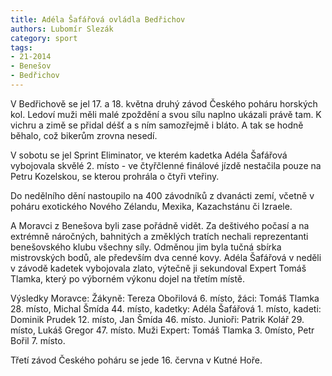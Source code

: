 ```yaml
---
title: Adéla Šafářová ovládla Bedřichov 
authors: Lubomír Slezák
category: sport
tags: 
- 21-2014
- Benešov
- Bedřichov
---
```

V Bedřichově se jel 17. a 18. května druhý závod Českého poháru horských kol. Ledoví muži měli malé zpoždění a svou sílu naplno ukázali právě tam. K vichru a zimě se přidal déšť a s ním samozřejmě i bláto. A tak se hodně běhalo, což bikerům zrovna nesedí.

V sobotu se jel Sprint Eliminator, ve kterém kadetka Adéla Šafářová vybojovala skvělé 2. místo - ve čtyřčlenné finálové jízdě nestačila pouze na Petru Kozelskou, se kterou prohrála o čtyři vteřiny.

Do nedělního dění nastoupilo na 400 závodníků z dvanácti zemí, včetně v poháru exotického Nového Zélandu, Mexika, Kazachstánu či Izraele.

A Moravci z Benešova byli zase pořádně vidět. Za deštivého počasí a na extrémně náročných, bahnitých a změklých tratích nechali reprezentanti benešovského klubu všechny síly. Odměnou jim byla tučná sbírka mistrovských bodů, ale především dva cenné kovy. Adéla Šafářová v neděli v závodě kadetek vybojovala zlato, výtečně ji sekundoval Expert Tomáš Tlamka, který po výborném výkonu dojel na třetím místě.

Výsledky Moravce: Žákyně: Tereza Obořilová 6. místo, žáci: Tomáš Tlamka 28. místo, Michal Šmída 44. místo, kadetky: Adéla Šafářová 1. místo, kadeti: Dominik Prudek 12. místo, Jan Šmída 46. místo. Junioři: Patrik Kolář 29. místo, Lukáš Gregor 47. místo. Muži Expert: Tomáš Tlamka 3. 0místo, Petr Bořil 7. místo.

Třetí závod Českého poháru se jede 16. června v Kutné Hoře.


